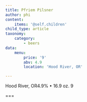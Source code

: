```yaml
---
title: Pfriem Pilsner
author: phi
content:
    items: '@self.children'
child_type: article
taxonomy:
    category:
        - beers
data:
    menu:
        price: '9'
        abv: 4.9
        location: 'Hood River, OR'

---
```


<span class="loc">Hood River, OR</span><span class="abv">4.9%</span> • 16.9 oz. <span class="price">9</span>

===
